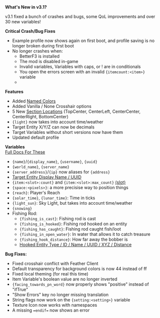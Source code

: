 **What's New in v3.1?**

v3.1 fixed a bunch of crashes and bugs, some QoL improvements and over 30 new variables!
  
  
**Critical Crash/Bug Fixes**
- Example profile now shows again on first boot, and profile saving is no longer broken during first boot
- No longer crashes when:
  - BetterF3 is installed
  - The mod is disabled in-game
  - Invalid variables, Variables with caps, or ! are in conditionals
  - You open the errors screen with an invalid `{itemcount:<item>}` variable
  - 

**Features**
- Added [Named Colors](https://customhud.dev/v3/references/colors#named_colors)
- Added Vanilla / None Crosshair options
- 5 New [Section Locations](https://customhud.dev/v3/references/profile_sections#options) (TopCenter, CenterLeft, CenterCenter, CenterRight, BottomCenter)
- `{light}` now takes into account time/weather
- Target Entity X/Y/Z can now be decimals
- Target Variables without short versions now have them
- Updated default profile

**Variables**  
[Full Docs For These](https://customhud.dev/v3/variables.html#new)
- `{name}`/`{display_name}`, `{username}`, `{uuid}`
- `{world_name}`, `{server_name}`
- `{server_address}`/`{ip}` now aliases for `{address}`
- [Target Entity Display Name / UUID](https://customhud.dev/v3/variables.html#target_entity)
- `{item:<slot>:count}` and `{item:<slot>:max_count}` [(slot)](https://customhud.dev/v3/references/item_slots)
- `{space:<pixels>}`: a more precisise way to position things
- `{reach}`: Player's Reach
- `{solar_time}`, `{lunar_time}`: Time in ticks
- `{light_sun}`: Sky Light, but takes into account time/weather
- `{snowing}`
- Fishing Rod:
  - `{fishing_is_cast}`: Fishing rod is cast
  - `{fishing_is_hooked}`: Fishing rod hooked on an entity
  - `{fishing_has_caught}`: Fishing rod caught fish/loot
  - `{fishing_in_open_water}`: In water that allows it to catch treasure
  - `{fishing_hook_distance}`: How far away the bobber is
  - [Hooked Entity Type / ID / Name / UUID / XYZ / Distance](https://customhud.dev/v3/variables.html#hooked_entity)

**Bug Fixes:**
- Fixed crosshair conflict with Feather Client
- Default transparency for background colors is now 44 instead of ff
- Fixed local theming (for real this time)
- Item Variable's boolean value are no longer inverted
- `{facing_towards_pn_word}` now properly shows "positive" instead of "ifTrue"
- "Show Errors" key no longer missing translation
- String flags now work on the `{setting:<setting>}` variable
- Texture Icon now works with namespaces
- A missing `=endif=` now shows an error